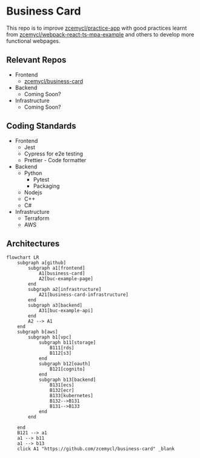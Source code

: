 # Business Card
This repo is to improve [zcemycl/practice-app](https://github.com/zcemycl/practice-app) with good practices learnt from [zcemycl/webpack-react-ts-mpa-example](https://github.com/zcemycl/webpack-react-ts-mpa-example) and others to develop more functional webpages.

## Relevant Repos
- Frontend
    - [zcemycl/business-card](https://github.com/zcemycl/business-card)
- Backend
    - Coming Soon?
- Infrastructure
    - Coming Soon?

## Coding Standards
- Frontend
    - Jest
    - Cypress for e2e testing
    - Prettier - Code formatter
- Backend
    - Python 
        - Pytest
        - Packaging
    - Nodejs
    - C++
    - C#
- Infrastructure
    - Terraform 
    - AWS

## Architectures

```mermaid
flowchart LR
    subgraph a[github]
        subgraph a1[frontend]
            A1[business-card]
            A2[buc-example-page]
        end
        subgraph a2[infrastructure]
            A21[business-card-infrastructure]
        end
        subgraph a3[backend]
            A31[buc-example-api]
        end
        A2 --> A1
    end
    subgraph b[aws]
        subgraph b1[vpc]
            subgraph b11[storage]
                B111[rds]
                B112[s3]
            end
            subgraph b12[oauth]
                B121[cognito]
            end
            subgraph b13[backend]
                B131[ecs]
                B132[ecr]
                B133[kubernetes]
                B132-->B131
                B131-->B133
            end
        end
        
    end
    B121 --> a1
    a1 --> b11
    a1 --> b13
    click A1 "https://github.com/zcemycl/business-card" _blank

```